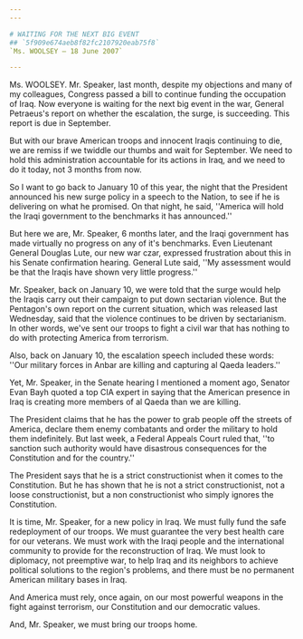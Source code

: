 ```yaml
---
---

# WAITING FOR THE NEXT BIG EVENT
## `5f909e674aeb8f82fc2107920eab75f8`
`Ms. WOOLSEY — 18 June 2007`

---
```



Ms. WOOLSEY. Mr. Speaker, last month, despite my objections and many 
of my colleagues, Congress passed a bill to continue funding the 
occupation of Iraq. Now everyone is waiting for the next big event in 
the war, General Petraeus's report on whether the escalation, the 
surge, is succeeding. This report is due in September.

But with our brave American troops and innocent Iraqis continuing to 
die, we are remiss if we twiddle our thumbs and wait for September. We 
need to hold this administration accountable for its actions in Iraq, 
and we need to do it today, not 3 months from now.

So I want to go back to January 10 of this year, the night that the 
President announced his new surge policy in a speech to the Nation, to 
see if he is delivering on what he promised. On that night, he said, 
''America will hold the Iraqi government to the benchmarks it has 
announced.''

But here we are, Mr. Speaker, 6 months later, and the Iraqi 
government has made virtually no progress on any of it's benchmarks. 
Even Lieutenant General Douglas Lute, our new war czar, expressed 
frustration about this in his Senate confirmation hearing. General Lute 
said, ''My assessment would be that the Iraqis have shown very little 
progress.''

Mr. Speaker, back on January 10, we were told that the surge would 
help the Iraqis carry out their campaign to put down sectarian 
violence. But the Pentagon's own report on the current situation, which 
was released last Wednesday, said that the violence continues to be 
driven by sectarianism. In other words, we've sent our troops to fight 
a civil war that has nothing to do with protecting America from 
terrorism.

Also, back on January 10, the escalation speech included these words: 
''Our military forces in Anbar are killing and capturing al Qaeda 
leaders.''

Yet, Mr. Speaker, in the Senate hearing I mentioned a moment ago, 
Senator Evan Bayh quoted a top CIA expert in saying that the American 
presence in Iraq is creating more members of al Qaeda than we are 
killing.

The President claims that he has the power to grab people off the 
streets of America, declare them enemy combatants and order the 
military to hold them indefinitely. But last week, a Federal Appeals 
Court ruled that, ''to sanction such authority would have disastrous 
consequences for the Constitution and for the country.''

The President says that he is a strict constructionist when it comes 
to the Constitution. But he has shown that he is not a strict 
constructionist, not a loose constructionist, but a non constructionist 
who simply ignores the Constitution.

It is time, Mr. Speaker, for a new policy in Iraq. We must fully fund 
the safe redeployment of our troops. We must guarantee the very best 
health care for our veterans. We must work with the Iraqi people and 
the international community to provide for the reconstruction of Iraq. 
We must look to diplomacy, not preemptive war, to help Iraq and its 
neighbors to achieve political solutions to the region's problems, and 
there must be no permanent American military bases in Iraq.

And America must rely, once again, on our most powerful weapons in 
the fight against terrorism, our Constitution and our democratic 
values.

And, Mr. Speaker, we must bring our troops home.




